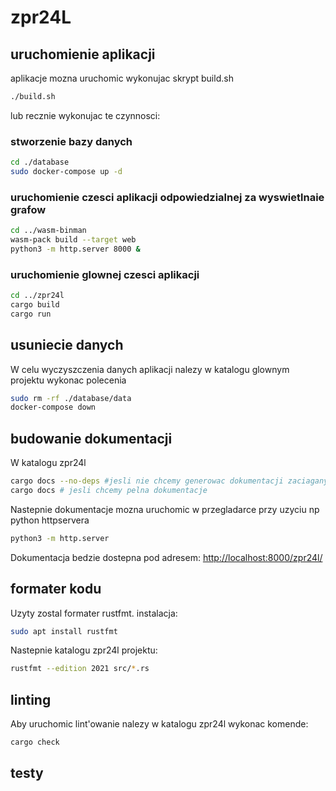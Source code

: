 # zpr24L

## uruchomienie aplikacji
aplikacje mozna uruchomic wykonujac skrypt build.sh
```bash
./build.sh
```

lub recznie wykonujac te czynnosci:

### stworzenie bazy danych
```bash
cd ./database
sudo docker-compose up -d
```

### uruchomienie czesci aplikacji odpowiedzialnej za wyswietlnaie grafow
```bash
cd ../wasm-binman
wasm-pack build --target web
python3 -m http.server 8000 &
```

### uruchomienie glownej czesci aplikacji
```bash
cd ../zpr24l
cargo build
cargo run
```

## usuniecie danych
W celu wyczyszczenia danych aplikacji nalezy w katalogu glownym projektu wykonac polecenia
```bash
sudo rm -rf ./database/data
docker-compose down
```

## budowanie dokumentacji
W katalogu zpr24l
```bash
cargo docs --no-deps #jesli nie chcemy generowac dokumentacji zaciaganych bibliotek
cargo docs # jesli chcemy pelna dokumentacje
```
Nastepnie dokumentacje mozna uruchomic w przegladarce przy uzyciu np python httpservera
```bash
python3 -m http.server
```
Dokumentacja bedzie dostepna pod adresem:
[http://localhost:8000/zpr24l/](http://localhost:8000/zpr24l/)

## formater kodu
Uzyty zostal formater rustfmt.
instalacja:
```bash
sudo apt install rustfmt
```
Nastepnie katalogu zpr24l projektu:
```bash
rustfmt --edition 2021 src/*.rs
```

## linting

Aby uruchomic lint'owanie nalezy w katalogu zpr24l wykonac komende:
```bash
cargo check
```

## testy